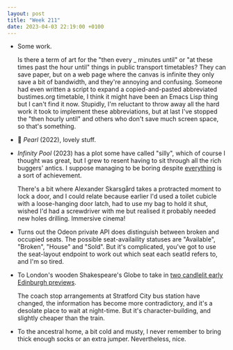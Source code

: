 ```yaml
---
layout: post
title: "Week 211"
date: 2023-04-03 22:19:00 +0100
---
```


- Some work.

  Is there a term of art for the "then every _ minutes until" or "at these times past the hour until" things in public transport timetables? They can save paper, but on a web page where the canvas is infinite they only save a bit of bandwidth, and they're annoying and confusing. Someone had even written a script to expand a copied-and-pasted abbreviated bustimes.org timetable, I think it might have been an Emacs Lisp thing but I can't find it now. Stupidly, I'm reluctant to throw away all the hard work it took to implement these abbreviations, but at last I've stopped the "then hourly until" and others who don't save much screen space, so that's something.

- 🎦 <cite>Pearl</cite> (2022), lovely stuff.

- <cite>Infinity Pool</cite> (2023) has a plot some have called "silly", which of course I thought was great, but I grew to resent having to sit through all the rich buggers' antics. I suppose managing to be boring despite [everything](https://twitter.com/deathofbuckley/status/1642217359501918209) is a sort of achievement.

  There's a bit where Alexander Skarsgård takes a protracted moment to lock a door, and I could relate because earlier I'd used a toilet cubicle with a loose-hanging door latch, had to use my bag to hold it shut, wished I'd had a screwdriver with me but realised it probably needed new holes drilling. Immersive cinema!

- Turns out the Odeon private API does distinguish between broken and occupied seats. The possible seat-availaility statuses  are "Available", "Broken", "House" and "Sold". But it's complicated, you've got to use the seat-layout endpoint to work out which seat each seatId refers to, and I'm so tired.

- To London's wooden Shakespeare's Globe to take in [two candlelit early Edinburgh previews](https://www.shakespearesglobe.com/whats-on/comedy-by-candlelight-vittorio-angelone-and-ania-magliano-2023/).

  The coach stop arrangements at Stratford City bus station have changed, the information has become more contradictory, and it's a desolate place to wait at night-time. But it's character-building, and slightly cheaper than the train.

- To the ancestral home, a bit cold and musty, I never remember to bring thick enough socks or an extra jumper.
  Nevertheless, nice.
